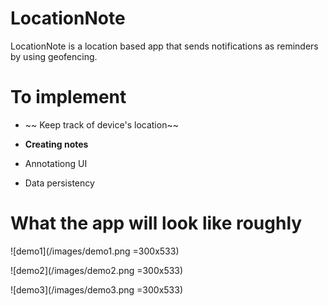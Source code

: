 # LocationNote

LocationNote is a location based app that sends notifications as reminders by using geofencing.

# To implement

* ~~ Keep track of device's location~~


* __Creating notes__


* Annotationg UI


* Data persistency
 
# What the app will look like roughly

![demo1](/images/demo1.png =300x533)


![demo2](/images/demo2.png =300x533)


![demo3](/images/demo3.png =300x533)




